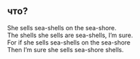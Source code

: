 ## что?

She sells sea-shells on the sea-shore.  
The shells she sells are sea-shells, I’m sure.  
For if she sells sea-shells on the sea-shore  
Then I’m sure she sells sea-shore shells.  
